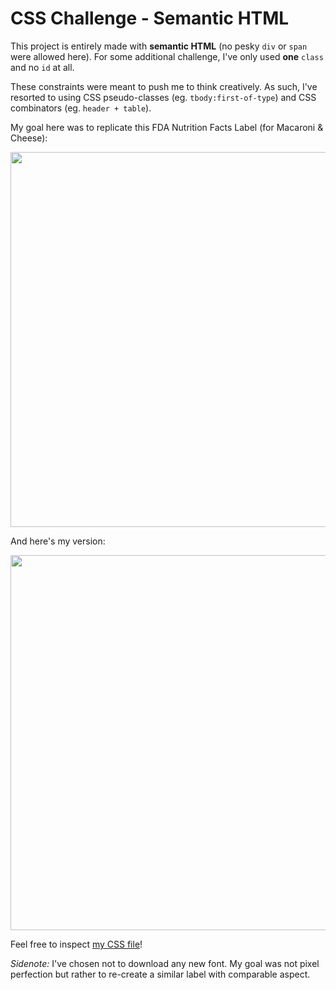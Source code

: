 # CSS Challenge - Semantic HTML

This project is entirely made with **semantic HTML** (no pesky `div` or `span` were allowed here). For some additional challenge, I've only used **one** `class` and no `id` at all.

These constraints were meant to push me to think creatively. As such, I've resorted to using CSS pseudo-classes (eg. `tbody:first-of-type`) and CSS combinators (eg. `header + table`).

My goal here was to replicate this FDA Nutrition Facts Label (for Macaroni & Cheese):

<p align="center">
  <img src="https://github.com/jsiny/small-projects/tree/master/screenshots/original_label.jpg" width="600" />
</p>

And here's my version:

<p align="center">
  <img src="https://github.com/jsiny/small-projects/tree/master/screenshots/my_label.png" width="600" />
</p>

Feel free to inspect [my CSS file](https://github.com/jsiny/small-projects/tree/master/nutrition_facts/nutrition_facts.css)!

*Sidenote:* I've chosen not to download any new font. My goal was not pixel perfection but rather to re-create a similar label with comparable aspect.